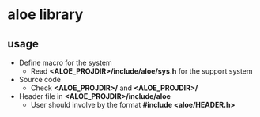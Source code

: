aloe library
====

## usage

-  Define macro for the system
   -  Read **<ALOE_PROJDIR>/include/aloe/sys.h** for the support system
-  Source code
   -  Check **<ALOE_PROJDIR>/** and **<ALOE_PROJDIR>/<SYSTEM>**
-  Header file in **<ALOE_PROJDIR>/include/aloe**
   -  User should involve by the format **#include <aloe/HEADER.h>**

